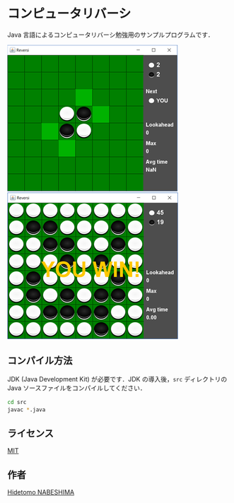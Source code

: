コンピュータリバーシ
====

Java 言語によるコンピュータリバーシ勉強用のサンプルプログラムです．

![screenshot1](https://github.com/nabesima/reversi/blob/master/screenshots/screenshot1.png)
![screenshot2](https://github.com/nabesima/reversi/blob/master/screenshots/screenshot2.png)

## コンパイル方法

JDK (Java Development Kit) が必要です．JDK の導入後，`src` ディレクトリの Java ソースファイルをコンパイルしてください．
```sh
cd src
javac *.java
```

## ライセンス

[MIT](https://github.com/nabesima/reversi/LICENCE.txt)

## 作者

[Hidetomo NABESHIMA](https://github.com/nabesima)
